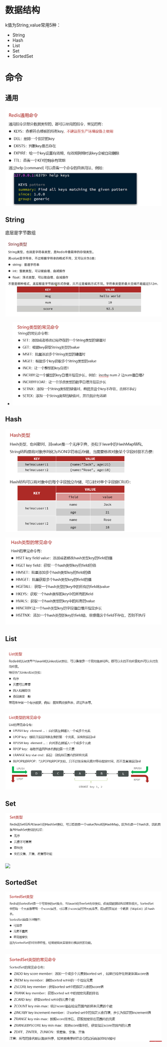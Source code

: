# 数据结构

k值为String,value常用5种：

- String
- Hash
- List
- Set
- SortedSet



# 命令

## 通用

![image-20230507202333628](.\image-20230507202333628.png)



## String

底层是字节数组

![image-20230507202613793](.\image-20230507202613793.png)

- ![image-20230507203547365](.\image-20230507203547365.png)

## Hash

![image-20230507204527754](.\image-20230507204527754.png)

![image-20230507205429822](.\image-20230507205429822.png)

## List

![image-20230507205526411](.\image-20230507205526411.png)

![image-20230507205706126](.\image-20230507205706126.png)

## Set

![image-20230507210431108](.\image-20230507210431108.png)

![](D:\学习文档\Redis\image-20230507211120784.png)

## SortedSet



![image-20230507211404608](.\image-20230507211404608.png)



![image-20230507211345553](.\image-20230507211345553.png)